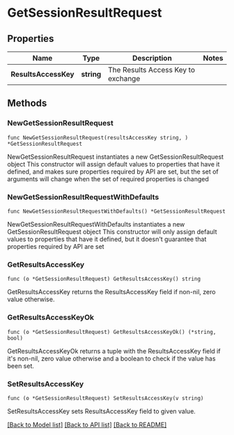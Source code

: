 # GetSessionResultRequest

## Properties

Name | Type | Description | Notes
------------ | ------------- | ------------- | -------------
**ResultsAccessKey** | **string** | The Results Access Key to exchange | 

## Methods

### NewGetSessionResultRequest

`func NewGetSessionResultRequest(resultsAccessKey string, ) *GetSessionResultRequest`

NewGetSessionResultRequest instantiates a new GetSessionResultRequest object
This constructor will assign default values to properties that have it defined,
and makes sure properties required by API are set, but the set of arguments
will change when the set of required properties is changed

### NewGetSessionResultRequestWithDefaults

`func NewGetSessionResultRequestWithDefaults() *GetSessionResultRequest`

NewGetSessionResultRequestWithDefaults instantiates a new GetSessionResultRequest object
This constructor will only assign default values to properties that have it defined,
but it doesn't guarantee that properties required by API are set

### GetResultsAccessKey

`func (o *GetSessionResultRequest) GetResultsAccessKey() string`

GetResultsAccessKey returns the ResultsAccessKey field if non-nil, zero value otherwise.

### GetResultsAccessKeyOk

`func (o *GetSessionResultRequest) GetResultsAccessKeyOk() (*string, bool)`

GetResultsAccessKeyOk returns a tuple with the ResultsAccessKey field if it's non-nil, zero value otherwise
and a boolean to check if the value has been set.

### SetResultsAccessKey

`func (o *GetSessionResultRequest) SetResultsAccessKey(v string)`

SetResultsAccessKey sets ResultsAccessKey field to given value.



[[Back to Model list]](../README.md#documentation-for-models) [[Back to API list]](../README.md#documentation-for-api-endpoints) [[Back to README]](../README.md)


